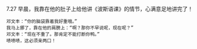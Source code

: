 7.27 早晨，我靠在他的肚子上给他讲《波斯语课》的情节，心满意足地讲完了！

```
邓文丰：“你的脑袋靠着我好重哦。”
我马上挪了，靠在他的肩膀上：“啊？那你不早说呢，现在呢？”
邓文丰：“现在不重了。那肯定不能打断你鸭。”
啧啧啧，这必须亲两口！
```
